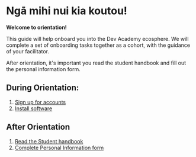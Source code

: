 # Ngā mihi nui kia koutou!
**Welcome to orientation!**

This guide will help onboard you into the Dev Academy ecosphere. We will complete a set of onboarding tasks together as a cohort, with the guidance of your facilitator.

After orientation, it's important you read the student handbook and fill out the personal information form.

## During Orientation:
1. [Sign up for accounts](/accounts)
2. [Install software](/installation)

## After Orientation
1. [Read the Student handbook](student-handbook.md)
2. [Complete Personal Information form](https://docs.google.com/forms/d/e/1FAIpQLSeOe6FzgbfOmtG6xYeO3-IVN9DTkwRi0zG6V909o1vuPUNa5w/viewform)
